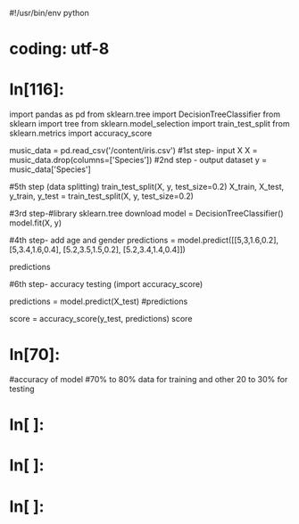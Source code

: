 #!/usr/bin/env python
# coding: utf-8

# In[116]:


import pandas as pd
from sklearn.tree import DecisionTreeClassifier
from sklearn import tree
from sklearn.model_selection import train_test_split
from sklearn.metrics import accuracy_score

music_data = pd.read_csv('/content/iris.csv')
#1st step- input X
X = music_data.drop(columns=['Species'])
#2nd step - output dataset
y = music_data['Species']

#5th step (data splitting)
train_test_split(X, y, test_size=0.2)
X_train, X_test, y_train, y_test = train_test_split(X, y, test_size=0.2)



#3rd step-#library sklearn.tree download
model = DecisionTreeClassifier()
model.fit(X, y)


#4th step- add age and gender
predictions = model.predict([[5,3,1.6,0.2], [5,3.4,1.6,0.4], [5.2,3.5,1.5,0.2], [5.2,3.4,1.4,0.4]])

predictions

#6th step- accuracy testing (import accuracy_score)

predictions = model.predict(X_test)
#predictions


score = accuracy_score(y_test, predictions)
score



# In[70]:


#accuracy of model
#70% to 80% data for training and other 20 to 30% for testing


# In[ ]:





# In[ ]:





# In[ ]:
